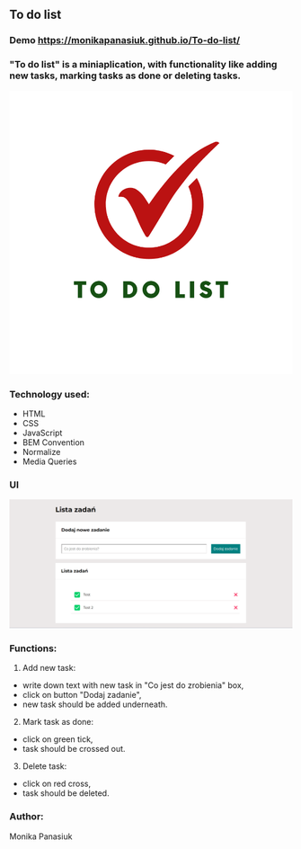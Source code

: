 ## To do list
### Demo https://monikapanasiuk.github.io/To-do-list/
### "To do list" is a miniaplication, with functionality like adding new tasks, marking tasks as done or deleting tasks.
![To do list](https://github.com/MonikaPanasiuk/To-do-list/blob/main/images/to%20do%20list%20.png?raw=true)
### Technology used:
- HTML
- CSS
- JavaScript
- BEM Convention
- Normalize
- Media Queries
### UI
![To do list](https://github.com/MonikaPanasiuk/To-do-list/blob/main/images/TO%20do%20lost..png?raw=true)
### Functions:
 1. Add new task:
   - write down text with new task in "Co jest do zrobienia" box,
   - click on button "Dodaj zadanie",
   - new task should be added underneath.     
 2. Mark task as done:
  - click on green tick,
  - task should be crossed out.
 3. Delete task:
  - click on red cross,
  - task should be deleted.
### Author:
Monika Panasiuk

